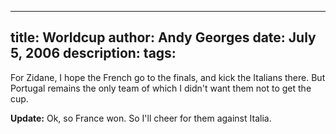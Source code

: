 -----
title:  Worldcup
author: Andy Georges
date: July 5, 2006
description: 
tags: 
-----







For Zidane, I hope the French go to the finals, and kick the Italians
there. But Portugal remains the only team of which I didn't want them
not to get the cup.


**Update:** Ok, so France won. So I'll cheer for them against Italia.




